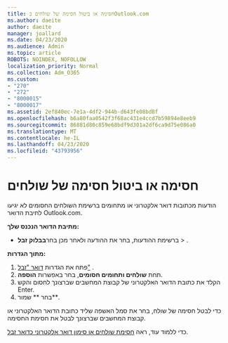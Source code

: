 ```yaml
---
title: חסימה או ביטול חסימה של שולחים בOutlook.com
ms.author: daeite
author: daeite
manager: joallard
ms.date: 04/23/2020
ms.audience: Admin
ms.topic: article
ROBOTS: NOINDEX, NOFOLLOW
localization_priority: Normal
ms.collection: Adm_O365
ms.custom:
- "270"
- "272"
- "8000015"
- "8000017"
ms.assetid: 2ef840ec-7e1a-4df2-944b-d643fe08bd8f
ms.openlocfilehash: b6a80faa0542f3f68ac431e4ccd7b59894e8eeb9
ms.sourcegitcommit: 86881d80c859e68bdf9d301a2df6ca9d75e086a0
ms.translationtype: MT
ms.contentlocale: he-IL
ms.lasthandoff: 04/23/2020
ms.locfileid: "43793956"
---
```

# <a name="block-or-unblock-senders"></a>חסימה או ביטול חסימה של שולחים

הודעות מכתובות דואר אלקטרוני או מתחומים ברשימת השולחים החסומים לא יגיעו לתיבת הדואר Outlook.com.

**מתיבת הדואר הנכנס שלך:**

- ברשימת ההודעות, בחר את ההודעה ולאחר מכן בחר**בבלוק** **זבל** > .

**מתוך הגדרות:**

1. פתח את הגדרות [דואר "זבל"](https://outlook.live.com/mail/options/mail/junkEmail) .
2. תחת **שולחים ותחומים חסומים**, בחר באפשרות **הוספה**.
3. הקלד את כתובת הדואר האלקטרוני של קבוצת המחשבים שברצונך לחסום והקש Enter.
4. בחר ** שמור**.

כדי לבטל חסימה של שולח, בחר את סמל האשפה שליד כתובת הדואר האלקטרוני או קבוצת המחשבים שברצונך לבטל את חסימת החסימה.

כדי ללמוד עוד, ראה [חסימת שולחים או סימון דואר אלקטרוני כדואר זבל](https://support.office.com/article/a3ece97b-82f8-4a5e-9ac3-e92fa6427ae4?wt.mc_id=Office_Outlook_com_Alchemy).